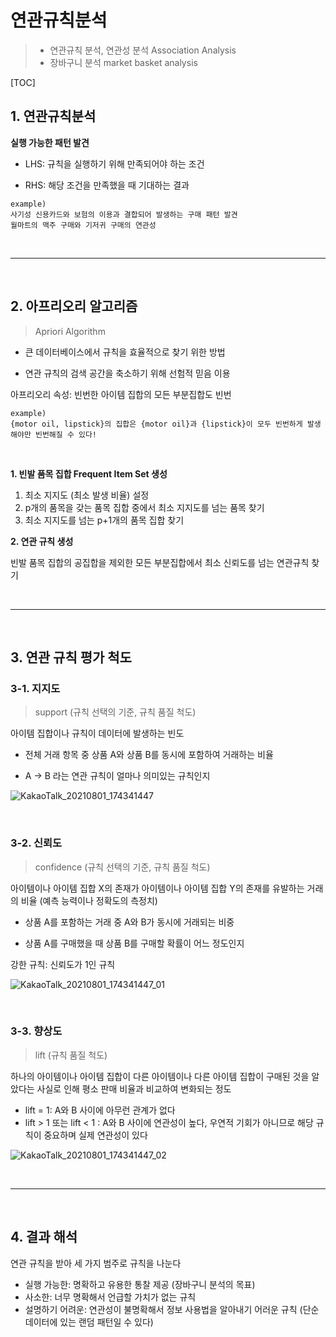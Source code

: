 # 연관규칙분석

> - 연관규칙 분석, 연관성 분석 Association Analysis
> - 장바구니 분석 market basket analysis

[TOC]

## 1. 연관규칙분석

**실행 가능한 패턴 발견**

- LHS: 규칙을 실행하기 위해 만족되어야 하는 조건

- RHS: 해당 조건을 만족했을 때 기대하는 결과

```
example)
사기성 신용카드와 보험의 이용과 결합되어 발생하는 구매 패턴 발견
월마트의 맥주 구매와 기저귀 구매의 연관성
```

<br>

---

<br>

## 2. 아프리오리 알고리즘

> Apriori Algorithm

- 큰 데이터베이스에서 규칙을 효율적으로 찾기 위한 방법

- 연관 규칙의 검색 공간을 축소하기 위해 선험적 믿음 이용

아프리오리 속성: 빈번한 아이템 집합의 모든 부분집합도 빈번

```
example)
{motor oil, lipstick}의 집합은 {motor oil}과 {lipstick}이 모두 빈번하게 발생해야만 빈번해질 수 있다!
```

<br>

**1. 빈발 품목 집합 Frequent Item Set 생성**

1. 최소 지지도 (최소 발생 비율) 설정
2. p개의 품목을 갖는 품목 집합 중에서 최소 지지도를 넘는 품목 찾기
3. 최소 지지도를 넘는 p+1개의 품목 집합 찾기

**2. 연관 규칙 생성**

빈발 품목 집합의 공집합을 제외한 모든 부분집합에서 최소 신뢰도를 넘는 연관규칙 찾기

<br>

---

<br>

## 3. 연관 규칙 평가 척도

### 3-1. 지지도

> support (규칙 선택의 기준, 규칙 품질 척도)

아이템 집합이나 규칙이 데이터에 발생하는 빈도

- 전체 거래 항목 중 상품 A와 상품 B를 동시에 포함하여 거래하는 비율

- A -> B 라는 연관 규칙이 얼마나 의미있는 규칙인지

![KakaoTalk_20210801_174341447](../../../../../../KakaoTalk_20210801_174341447.jpg)

<br>

### 3-2. 신뢰도

> confidence (규칙 선택의 기준, 규칙 품질 척도)

아이템이나 아이템 집합 X의 존재가 아이템이나 아이템 집합 Y의 존재를 유발하는 거래의 비율 (예측 능력이나 정확도의 측정치)

- 상품 A를 포함하는 거래 중 A와 B가 동시에 거래되는 비중

- 상품 A를 구매했을 때 상품 B를 구매할 확률이 어느 정도인지

강한 규칙: 신뢰도가 1인 규칙

![KakaoTalk_20210801_174341447_01](../../../../../../KakaoTalk_20210801_174341447_01.jpg)

<br>

### 3-3. 향상도

> lift (규칙 품질 척도)

하나의 아이템이나 아이템 집합이 다른 아이템이나 다른 아이템 집합이 구매된 것을 알았다는 사실로 인해 평소 판매 비율과 비교하여 변화되는 정도

- lift = 1: A와 B 사이에 아무런 관계가 없다
- lift > 1 또는 lift < 1 : A와 B 사이에 연관성이 높다, 우연적 기회가 아니므로 해당 규칙이 중요하며 실제 연관성이 있다

![KakaoTalk_20210801_174341447_02](../../../../../../KakaoTalk_20210801_174341447_02.jpg)

<br>

---

<br>

## 4. 결과 해석

연관 규칙을 받아 세 가지 범주로 규칙을 나눈다

- 실행 가능한: 명확하고 유용한 통찰 제공 (장바구니 분석의 목표)
- 사소한: 너무 명확해서 언급할 가치가 없는 규칙
- 설명하기 어려운: 연관성이 불명확해서 정보 사용법을 알아내기 어러운 규칙 (단순 데이터에 있는 랜덤 패턴일 수 있다)